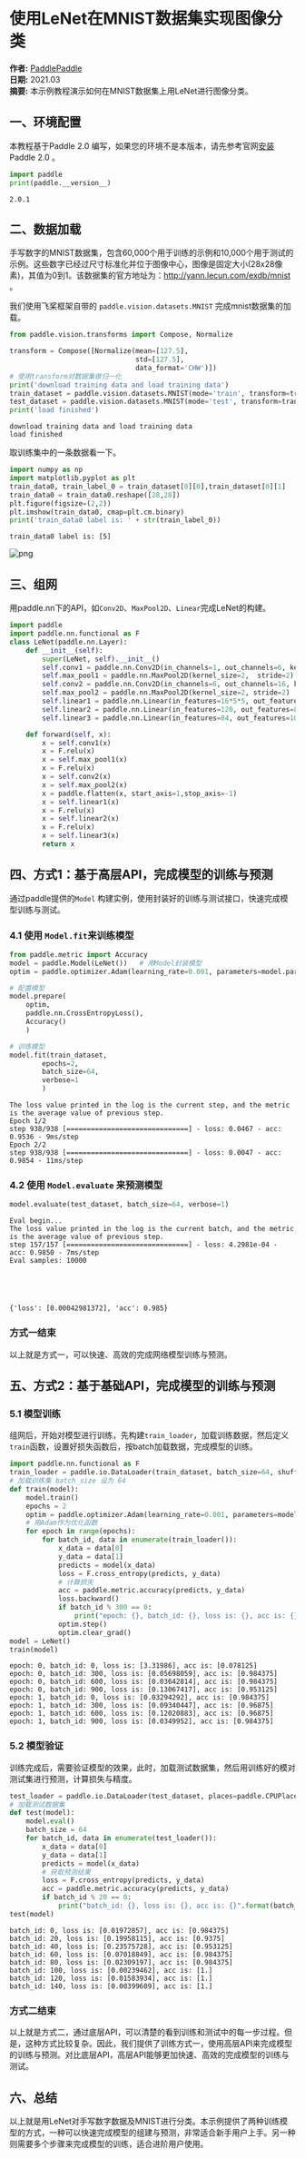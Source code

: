 # 使用LeNet在MNIST数据集实现图像分类

**作者:** [PaddlePaddle](https://github.com/PaddlePaddle) <br>
**日期:** 2021.03 <br>
**摘要:** 本示例教程演示如何在MNIST数据集上用LeNet进行图像分类。

## 一、环境配置

本教程基于Paddle 2.0 编写，如果您的环境不是本版本，请先参考官网[安装](https://www.paddlepaddle.org.cn/install/quick) Paddle 2.0 。


```python
import paddle
print(paddle.__version__)
```

    2.0.1


## 二、数据加载
手写数字的MNIST数据集，包含60,000个用于训练的示例和10,000个用于测试的示例。这些数字已经过尺寸标准化并位于图像中心，图像是固定大小(28x28像素)，其值为0到1。该数据集的官方地址为：http://yann.lecun.com/exdb/mnist 。

我们使用飞桨框架自带的 ``paddle.vision.datasets.MNIST`` 完成mnist数据集的加载。


```python
from paddle.vision.transforms import Compose, Normalize

transform = Compose([Normalize(mean=[127.5],
                               std=[127.5],
                               data_format='CHW')])
# 使用transform对数据集做归一化
print('download training data and load training data')
train_dataset = paddle.vision.datasets.MNIST(mode='train', transform=transform)
test_dataset = paddle.vision.datasets.MNIST(mode='test', transform=transform)
print('load finished')
```

    download training data and load training data
    load finished


取训练集中的一条数据看一下。


```python
import numpy as np
import matplotlib.pyplot as plt
train_data0, train_label_0 = train_dataset[0][0],train_dataset[0][1]
train_data0 = train_data0.reshape([28,28])
plt.figure(figsize=(2,2))
plt.imshow(train_data0, cmap=plt.cm.binary)
print('train_data0 label is: ' + str(train_label_0))
```

    train_data0 label is: [5]



![png](output_6_1.png)


## 三、组网
用paddle.nn下的API，如`Conv2D`、`MaxPool2D`、`Linear`完成LeNet的构建。


```python
import paddle
import paddle.nn.functional as F
class LeNet(paddle.nn.Layer):
    def __init__(self):
        super(LeNet, self).__init__()
        self.conv1 = paddle.nn.Conv2D(in_channels=1, out_channels=6, kernel_size=5, stride=1, padding=2)
        self.max_pool1 = paddle.nn.MaxPool2D(kernel_size=2,  stride=2)
        self.conv2 = paddle.nn.Conv2D(in_channels=6, out_channels=16, kernel_size=5, stride=1)
        self.max_pool2 = paddle.nn.MaxPool2D(kernel_size=2, stride=2)
        self.linear1 = paddle.nn.Linear(in_features=16*5*5, out_features=120)
        self.linear2 = paddle.nn.Linear(in_features=120, out_features=84)
        self.linear3 = paddle.nn.Linear(in_features=84, out_features=10)

    def forward(self, x):
        x = self.conv1(x)
        x = F.relu(x)
        x = self.max_pool1(x)
        x = F.relu(x)
        x = self.conv2(x)
        x = self.max_pool2(x)
        x = paddle.flatten(x, start_axis=1,stop_axis=-1)
        x = self.linear1(x)
        x = F.relu(x)
        x = self.linear2(x)
        x = F.relu(x)
        x = self.linear3(x)
        return x
```

## 四、方式1：基于高层API，完成模型的训练与预测
通过paddle提供的`Model` 构建实例，使用封装好的训练与测试接口，快速完成模型训练与测试。

### 4.1 使用 `Model.fit`来训练模型


```python
from paddle.metric import Accuracy
model = paddle.Model(LeNet())   # 用Model封装模型
optim = paddle.optimizer.Adam(learning_rate=0.001, parameters=model.parameters())

# 配置模型
model.prepare(
    optim,
    paddle.nn.CrossEntropyLoss(),
    Accuracy()
    )
```


```python
# 训练模型
model.fit(train_dataset,
        epochs=2,
        batch_size=64,
        verbose=1
        )
```

    The loss value printed in the log is the current step, and the metric is the average value of previous step.
    Epoch 1/2
    step 938/938 [==============================] - loss: 0.0467 - acc: 0.9536 - 9ms/step        
    Epoch 2/2
    step 938/938 [==============================] - loss: 0.0047 - acc: 0.9854 - 11ms/step        


### 4.2 使用 `Model.evaluate` 来预测模型


```python
model.evaluate(test_dataset, batch_size=64, verbose=1)
```

    Eval begin...
    The loss value printed in the log is the current batch, and the metric is the average value of previous step.
    step 157/157 [==============================] - loss: 4.2981e-04 - acc: 0.9850 - 7ms/step       
    Eval samples: 10000





    {'loss': [0.00042981372], 'acc': 0.985}



### 方式一结束
以上就是方式一，可以快速、高效的完成网络模型训练与预测。

## 五、方式2：基于基础API，完成模型的训练与预测
### 5.1 模型训练
组网后，开始对模型进行训练，先构建`train_loader`，加载训练数据，然后定义`train`函数，设置好损失函数后，按batch加载数据，完成模型的训练。


```python
import paddle.nn.functional as F
train_loader = paddle.io.DataLoader(train_dataset, batch_size=64, shuffle=True)
# 加载训练集 batch_size 设为 64
def train(model):
    model.train()
    epochs = 2
    optim = paddle.optimizer.Adam(learning_rate=0.001, parameters=model.parameters())
    # 用Adam作为优化函数
    for epoch in range(epochs):
        for batch_id, data in enumerate(train_loader()):
            x_data = data[0]
            y_data = data[1]
            predicts = model(x_data)
            loss = F.cross_entropy(predicts, y_data)
            # 计算损失
            acc = paddle.metric.accuracy(predicts, y_data)
            loss.backward()
            if batch_id % 300 == 0:
                print("epoch: {}, batch_id: {}, loss is: {}, acc is: {}".format(epoch, batch_id, loss.numpy(), acc.numpy()))
            optim.step()
            optim.clear_grad()
model = LeNet()
train(model)
```

    epoch: 0, batch_id: 0, loss is: [3.31986], acc is: [0.078125]
    epoch: 0, batch_id: 300, loss is: [0.05698059], acc is: [0.984375]
    epoch: 0, batch_id: 600, loss is: [0.03642814], acc is: [0.984375]
    epoch: 0, batch_id: 900, loss is: [0.13067417], acc is: [0.953125]
    epoch: 1, batch_id: 0, loss is: [0.03294292], acc is: [0.984375]
    epoch: 1, batch_id: 300, loss is: [0.09340447], acc is: [0.96875]
    epoch: 1, batch_id: 600, loss is: [0.12020883], acc is: [0.96875]
    epoch: 1, batch_id: 900, loss is: [0.0349952], acc is: [0.984375]


### 5.2 模型验证
训练完成后，需要验证模型的效果，此时，加载测试数据集，然后用训练好的模对测试集进行预测，计算损失与精度。


```python
test_loader = paddle.io.DataLoader(test_dataset, places=paddle.CPUPlace(), batch_size=64)
# 加载测试数据集
def test(model):
    model.eval()
    batch_size = 64
    for batch_id, data in enumerate(test_loader()):
        x_data = data[0]
        y_data = data[1]
        predicts = model(x_data)
        # 获取预测结果
        loss = F.cross_entropy(predicts, y_data)
        acc = paddle.metric.accuracy(predicts, y_data)
        if batch_id % 20 == 0:
            print("batch_id: {}, loss is: {}, acc is: {}".format(batch_id, loss.numpy(), acc.numpy()))
test(model)
```

    batch_id: 0, loss is: [0.01972857], acc is: [0.984375]
    batch_id: 20, loss is: [0.19958115], acc is: [0.9375]
    batch_id: 40, loss is: [0.23575728], acc is: [0.953125]
    batch_id: 60, loss is: [0.07018849], acc is: [0.984375]
    batch_id: 80, loss is: [0.02309197], acc is: [0.984375]
    batch_id: 100, loss is: [0.00239462], acc is: [1.]
    batch_id: 120, loss is: [0.01583934], acc is: [1.]
    batch_id: 140, loss is: [0.00399609], acc is: [1.]


### 方式二结束
以上就是方式二，通过底层API，可以清楚的看到训练和测试中的每一步过程。但是，这种方式比较复杂。因此，我们提供了训练方式一，使用高层API来完成模型的训练与预测。对比底层API，高层API能够更加快速、高效的完成模型的训练与测试。

## 六、总结


以上就是用LeNet对手写数字数据及MNIST进行分类。本示例提供了两种训练模型的方式，一种可以快速完成模型的组建与预测，非常适合新手用户上手。另一种则需要多个步骤来完成模型的训练，适合进阶用户使用。
